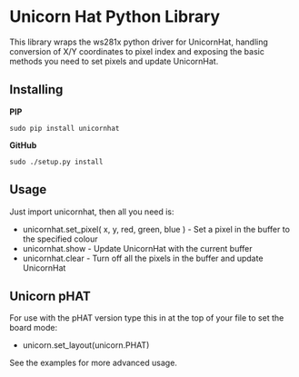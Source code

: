 Unicorn Hat Python Library
==========================

This library wraps the ws281x python driver for UnicornHat, handling conversion of X/Y coordinates to pixel index
and exposing the basic methods you need to set pixels and update UnicornHat.


Installing
----------

**PIP**

    sudo pip install unicornhat

**GitHub**

    sudo ./setup.py install


Usage
-----

Just import unicornhat, then all you need is:

* unicornhat.set_pixel( x, y, red, green, blue ) - Set a pixel in the buffer to the specified colour
* unicornhat.show - Update UnicornHat with the current buffer
* unicornhat.clear - Turn off all the pixels in the buffer and update UnicornHat

Unicorn pHAT
------------

For use with the pHAT version type this in at the top of your file to set the board mode:

* unicorn.set_layout(unicorn.PHAT)

See the examples for more advanced usage.
